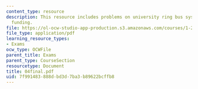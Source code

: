 ```yaml
---
content_type: resource
description: This resource includes problems on university ring bus system, and transportation
  funding.
file: https://ol-ocw-studio-app-production.s3.amazonaws.com/courses/1-221j-transportation-systems-fall-2004/7f991483888dbd3d7ba3b89622bcffb8_04final.pdf
file_type: application/pdf
learning_resource_types:
- Exams
ocw_type: OCWFile
parent_title: Exams
parent_type: CourseSection
resourcetype: Document
title: 04final.pdf
uid: 7f991483-888d-bd3d-7ba3-b89622bcffb8
---
```


